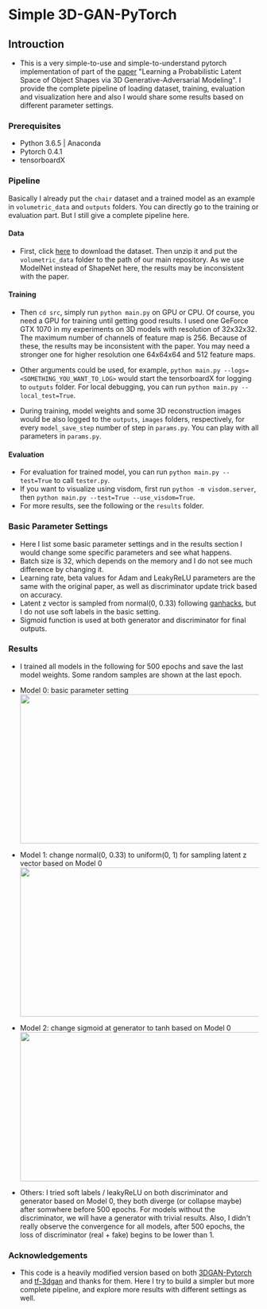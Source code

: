 # Simple 3D-GAN-PyTorch


<!-- [![license](https://img.shields.io/github/license/mashape/apistatus.svg)](https://github.com/meetshah1995/tf-3dgan/blob/master/LICENSE)
[![arXiv Tag](https://img.shields.io/badge/arXiv-1610.07584-brightgreen.svg)](https://arxiv.org/abs/1610.07584)
 -->

## Introuction

* This is a very simple-to-use and simple-to-understand pytorch implementation of part of the [paper](https://arxiv.org/abs/1610.07584) "Learning a Probabilistic Latent Space of Object Shapes via 3D Generative-Adversarial Modeling". I provide the complete pipeline of loading dataset, training, evaluation and visualization here and also I would share some results based on different parameter settings.

### Prerequisites

* Python 3.6.5 | Anaconda
* Pytorch 0.4.1
* tensorboardX


### Pipeline

Basically I already put the `chair` dataset and a trained model as an example in `volumetric_data` and `outputs` folders. You can directly go to the training or evaluation part. But I still give a complete pipeline here.

#### Data
* First, click [here](http://3dshapenets.cs.princeton.edu/3DShapeNetsCode.zip) to download the dataset. Then unzip it and put the `volumetric_data` folder to the path of our main repository. As we use ModelNet instead of ShapeNet here, the results may be inconsistent with the paper.

#### Training
* Then `cd src`, simply run `python main.py` on GPU or CPU. Of course, you need a GPU for training until getting good results. I used one GeForce GTX 1070 in my experiments on 3D models with resolution of 32x32x32. The maximum number of channels of feature map is 256. Because of these, the results may be inconsistent with the paper. You may need a stronger one for higher resolution one 64x64x64 and 512 feature maps. 

* Other arguments could be used, for example, `python main.py --logs=<SOMETHING_YOU_WANT_TO_LOG>` would start the tensorboardX for logging to `outputs` folder. For local debugging, you can run `python main.py --local_test=True`.

* During training, model weights and some 3D reconstruction images would be also logged to the `outputs`, `images` folders, respectively, for every `model_save_step` number of step in `params.py`. You can play with all parameters in `params.py`.

#### Evaluation
* For evaluation for trained model, you can run `python main.py --test=True` to call `tester.py`.
* If you want to visualize using visdom, first run `python -m visdom.server`, then `python main.py --test=True --use_visdom=True`.
* For more results, see the following or the `results` folder.

<!-- 
### GAN Trick
I use some more trick for better result
* the loss function to optimize G is `min (log 1-D)`, but in practice folks practically use `max log D`
* Z is Sampled from a gaussian distribution [0, 0.33]
* Use Soft Labels - It make loss function smoothing (When I don't use soft labels , I observe divergence after 500 epochs)
* learning rate scheduler - after 500 epoch, descriminator's learning rate is decayed

If you want to know more trick , 
go to  [Soumith’s ganhacks repo.](https://github.com/soumith/ganhacks)
 -->

### Basic Parameter Settings
* Here I list some basic parameter settings and in the results section I would change some specific parameters and see what happens.
* Batch size is 32, which depends on the memory and I do not see much difference by changing it.
* Learning rate, beta values for Adam and LeakyReLU parameters are the same with the original paper, as well as discriminator update trick based on accuracy.
* Latent z vector is sampled from normal(0, 0.33) following [ganhacks](https://github.com/soumith/ganhacks), but I do not use soft labels in the basic setting.
* Sigmoid function is used at both generator and discriminator for final outputs.



### Results

* I trained all models in the following for 500 epochs and save the last model weights. Some random samples are shown at the last epoch.

* Model 0: basic parameter setting
<img width="700" height="300" src="./results/norm/499.png"></img>

* Model 1: change normal(0, 0.33) to uniform(0, 1) for sampling latent z vector based on Model 0
<img width="700" height="300" src="./results/uniform/499.png"></img>

* Model 2: change sigmoid at generator to tanh based on Model 0
<img width="700" height="300" src="./results/tanh/499.png"></img>

* Others: I tried soft labels / leakyReLU on both discriminator and generator based on Model 0, they both diverge (or collapse maybe) after somwhere before 500 epochs. For models without the discriminator, we will have a generator with trivial results. Also, I didn't really observe the convergence for all models, after 500 epochs, the loss of discriminator (real + fake) begins to be lower than 1.

### Acknowledgements

* This code is a heavily modified version based on both [3DGAN-Pytorch](https://github.com/rimchang/3DGAN-Pytorch) and [tf-3dgan](https://github.com/meetshah1995/tf-3dgan) and thanks for them. Here I try to build a simpler but more complete pipeline, and explore more results with different settings as well.

